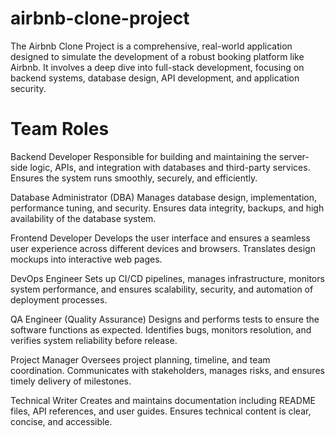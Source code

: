 # airbnb-clone-project
The Airbnb Clone Project is a comprehensive, real-world application designed to simulate the development of a robust booking platform like Airbnb. It involves a deep dive into full-stack development, focusing on backend systems, database design, API development, and application security.
# Team Roles
Backend Developer
Responsible for building and maintaining the server-side logic, APIs, and integration with databases and third-party services. Ensures the system runs smoothly, securely, and efficiently.

Database Administrator (DBA)
Manages database design, implementation, performance tuning, and security. Ensures data integrity, backups, and high availability of the database system.

Frontend Developer
Develops the user interface and ensures a seamless user experience across different devices and browsers. Translates design mockups into interactive web pages.

DevOps Engineer
Sets up CI/CD pipelines, manages infrastructure, monitors system performance, and ensures scalability, security, and automation of deployment processes.

QA Engineer (Quality Assurance)
Designs and performs tests to ensure the software functions as expected. Identifies bugs, monitors resolution, and verifies system reliability before release.

Project Manager
Oversees project planning, timeline, and team coordination. Communicates with stakeholders, manages risks, and ensures timely delivery of milestones.

Technical Writer
Creates and maintains documentation including README files, API references, and user guides. Ensures technical content is clear, concise, and accessible.
